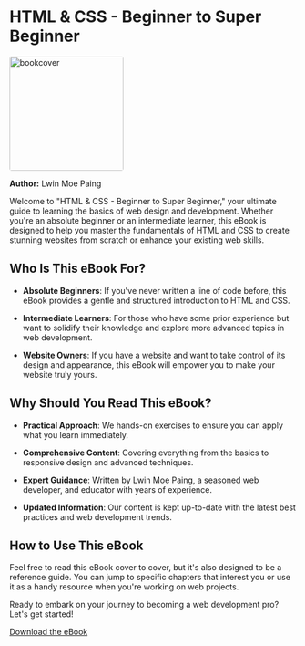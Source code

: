 # HTML & CSS - Beginner to Super Beginner

<img src="https://raw.githubusercontent.com/lwinmoepaing/html-css-beginner/master/book_cover/bookcover.jpg" alt="bookcover" width="200"
   style="border-radius: 4px; overflow:hidden;"/>

**Author:** Lwin Moe Paing

Welcome to "HTML & CSS - Beginner to Super Beginner," your ultimate guide to learning the basics of web design and development. Whether you're an absolute beginner or an intermediate learner, this eBook is designed to help you master the fundamentals of HTML and CSS to create stunning websites from scratch or enhance your existing web skills.


## Who Is This eBook For?

- **Absolute Beginners**: If you've never written a line of code before, this eBook provides a gentle and structured introduction to HTML and CSS.

- **Intermediate Learners**: For those who have some prior experience but want to solidify their knowledge and explore more advanced topics in web development.

- **Website Owners**: If you have a website and want to take control of its design and appearance, this eBook will empower you to make your website truly yours.

## Why Should You Read This eBook?

- **Practical Approach**: We hands-on exercises to ensure you can apply what you learn immediately.

- **Comprehensive Content**: Covering everything from the basics to responsive design and advanced techniques.

- **Expert Guidance**: Written by Lwin Moe Paing, a seasoned web developer, and educator with years of experience.

- **Updated Information**: Our content is kept up-to-date with the latest best practices and web development trends.

## How to Use This eBook

Feel free to read this eBook cover to cover, but it's also designed to be a reference guide. You can jump to specific chapters that interest you or use it as a handy resource when you're working on web projects.

Ready to embark on your journey to becoming a web development pro? Let's get started!

[Download the eBook](https://drive.google.com/file/d/1EcXt3WrOzLh-PR6ywdEXR1kIMr0DxK3s/view)
